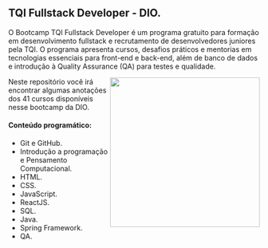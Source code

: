 ## TQI Fullstack Developer - DIO.

O Bootcamp TQI Fullstack Developer é um programa gratuito para formação em desenvolvimento fullstack e recrutamento de desenvolvedores juniores pela TQI. O programa apresenta cursos, desafios práticos e mentorias em tecnologias essenciais para front-end e back-end, além de banco de dados e introdução à Quality Assurance (QA) para testes e qualidade. 
<center>
<img align="right" src='https://hermes.digitalinnovation.one/tracks/3c8be628-5138-4b63-9cfa-e5313cc03103.png'width="300">
</center>

Neste repositório você irá encontrar algumas anotações dos 41 cursos disponíveis nesse bootcamp da DIO.

#### Conteúdo programático: 

- Git e GitHub.
- Introdução a programação e Pensamento Computacional.   
- HTML.
- CSS.
- JavaScript.
- ReactJS.
- SQL.
- Java.
- Spring Framework.
- QA.

